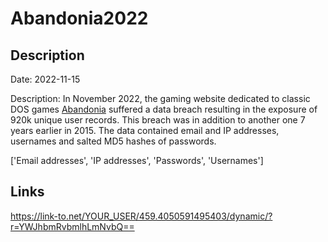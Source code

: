 # Abandonia2022

## Description

Date: 2022-11-15

Description:
In November 2022, the gaming website dedicated to classic DOS games <a href="https://twitter.com/FalconFeedsio/status/1594670215471792130" target="_blank" rel="noopener">Abandonia</a> suffered a data breach resulting in the exposure of 920k unique user records. This breach was in addition to another one 7 years earlier in 2015. The data contained email and IP addresses, usernames and salted MD5 hashes of passwords.


['Email addresses', 'IP addresses', 'Passwords', 'Usernames']

## Links

https://link-to.net/YOUR_USER/459.4050591495403/dynamic/?r=YWJhbmRvbmlhLmNvbQ==